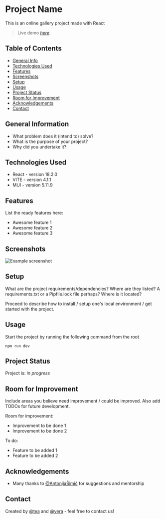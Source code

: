# Project Name

This is an online gallery project made with React

> Live demo [_here_](https://www.example.com).

## Table of Contents

- [General Info](#general-information)
- [Technologies Used](#technologies-used)
- [Features](#features)
- [Screenshots](#screenshots)
- [Setup](#setup)
- [Usage](#usage)
- [Project Status](#project-status)
- [Room for Improvement](#room-for-improvement)
- [Acknowledgements](#acknowledgements)
- [Contact](#contact)

## General Information

- What problem does it (intend to) solve?
- What is the purpose of your project?
- Why did you undertake it?

## Technologies Used

- React - version 18.2.0
- VITE - version 4.1.1
- MUI - version 5.11.9

## Features

List the ready features here:

- Awesome feature 1
- Awesome feature 2
- Awesome feature 3

## Screenshots

![Example screenshot](./img/screenshot.png)

## Setup

What are the project requirements/dependencies? Where are they listed? A requirements.txt or a Pipfile.lock file perhaps? Where is it located?

Proceed to describe how to install / setup one's local environment / get started with the project.

## Usage

Start the project by running the following command from the root

`npm run dev`

## Project Status

Project is: _in progress_

## Room for Improvement

Include areas you believe need improvement / could be improved. Also add TODOs for future development.

Room for improvement:

- Improvement to be done 1
- Improvement to be done 2

To do:

- Feature to be added 1
- Feature to be added 2

## Acknowledgements

- Many thanks to [@AntonijaŠimić](https://github.com/tonkec) for suggestions and mentorship

## Contact

Created by [@tea](https://github.com/teacrvelin21) and [@vera](https://github.com/veronika-simic) - feel free to contact us!
